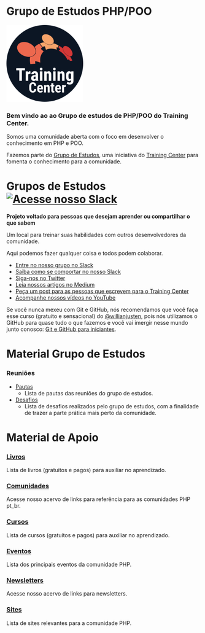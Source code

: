 # Grupo de Estudos PHP/POO

<img src="/img/logo-training-center-circle.png" alt="Training Center" width="200px">

### Bem vindo ao ao Grupo de estudos de PHP/POO do Training Center.

Somos uma comunidade aberta com o foco em desenvolver o conhecimento em PHP e POO.

Fazemos parte do <a href="https://github.com/training-center/study-groups">Grupo de Estudos</a>, uma iniciativa do <a href="https://github.com/training-center">Training Center</a> para fomenta o conhecimento para a comunidade.

# Grupos de Estudos <a href="https://ctgroups.herokuapp.com/" title="Acesse nosso Slack" target="_blank"><img src="/images/Slack.png" alt="Acesse nosso Slack" width="25px"></a>

**Projeto voltado para pessoas que desejam aprender ou compartilhar o que sabem**

Um local para treinar suas habilidades com outros desenvolvedores da comunidade.

Aqui podemos fazer qualquer coisa e todos podem colaborar.

<ul>
<li><a href="https://ctgroups.herokuapp.com/" target="_blank" title="Entre no nosso grupo no Slack">Entre no nosso grupo no Slack</a></li>
<li><a href="https://medium.com/trainingcenter/como-se-comportar-no-slack-do-training-center-a3715fb7c00f" target="_blank" title="Saiba como se comportar no nosso Slack">Saiba como se comportar no nosso Slack</a></li>
<li><a href="https://twitter.com/trainingcentr" target="_blank" title="Siga-nos no Twitter">Siga-nos no Twitter</a></li>
<li><a href="https://medium.com/trainingcenter" target="_blank" title="Leia nossos artigos no Medium">Leia nossos artigos no Medium</a></li>
<li><a href="https://bitly.com/quero-post-no-training-center" target="_blank" title="Peça um post para as pessoas que escrevem para o Training Center">Peça um post para as pessoas que escrevem para o Training Center</a></li>
<li><a href="https://www.youtube.com/c/TrainingCenterChannel" target="_blank" title="Acompanhe nossos vídeos no YouTube">Acompanhe nossos vídeos no YouTube</a></li>
</ul>

Se você nunca mexeu com Git e GitHub, nós recomendamos que você faça esse curso (gratuito e sensacional) do [@willianjusten](https://github.com/willianjusten), pois nós utilizamos o GitHub para quase tudo o que fazemos e você vai imergir nesse mundo junto conosco: [Git e GitHub para iniciantes](https://www.udemy.com/git-e-github-para-iniciantes/).

# Material Grupo de Estudos

### Reuniões

- <a href="/material_grupo_estudo/reunioes/pautas">Pautas</a>
    - Lista de pautas das reuniões do grupo de estudos.
- <a href="/material_grupo_estudo/reunioes/desafios">Desafios</a>
    - Lista de desafios realizados pelo grupo de estudos, com a finalidade de trazer a parte prática mais perto da comunidade.

# Material de Apoio

### <a href="/material_de_apoio/livros">Livros</a>

Lista de livros (gratuitos e pagos) para auxiliar no aprendizado.

### <a href="/material_de_apoio/comunidades">Comunidades</a>

Acesse nosso acervo de links para referência para as comunidades PHP pt_br.

### <a href="/material_de_apoio/cursos">Cursos</a>

Lista de cursos (gratuitos e pagos) para auxiliar no aprendizado.

### <a href="/material_de_apoio/eventos">Eventos</a>

Lista dos principais eventos da comunidade PHP.

### <a href="/material_de_apoio/newsletters">Newsletters</a>

Acesse nosso acervo de links para newsletters.
### <a href="/material_de_apoio/livros">Sites</a>

Lista de sites relevantes para a comunidade PHP.